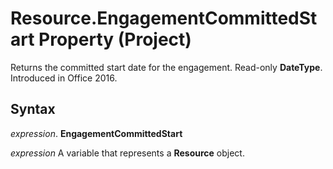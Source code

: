 
# Resource.EngagementCommittedStart Property (Project)

Returns the committed start date for the engagement. Read-only  **DateType**. Introduced in Office 2016.


## Syntax

 _expression_. **EngagementCommittedStart**

 _expression_ A variable that represents a **Resource** object.


